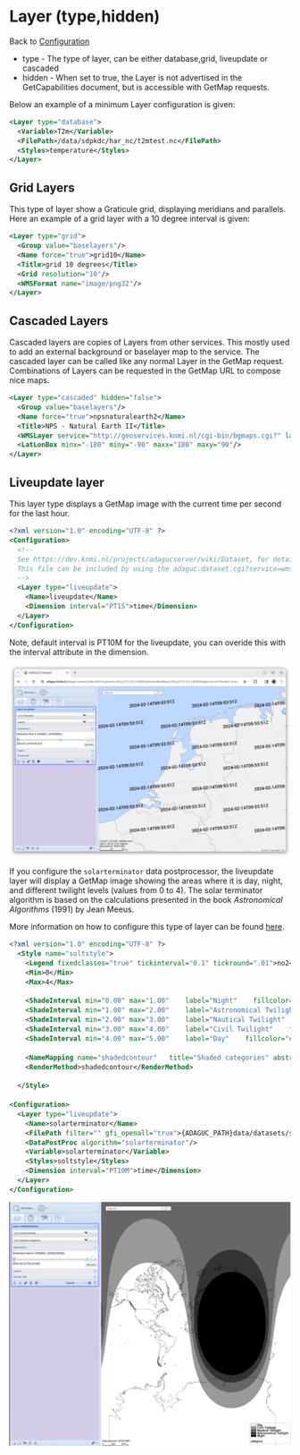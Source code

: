Layer (type,hidden)
===================

Back to [Configuration](./Configuration.md)

-   type - The type of layer, can be either database,grid, liveupdate or cascaded
-   hidden - When set to true, the Layer is not advertised in the
    GetCapabilities document, but is accessible with GetMap requests.

Below an example of a minimum Layer configuration is given:
```xml
<Layer type="database">
  <Variable>T2m</Variable>
  <FilePath>/data/sdpkdc/har_nc/t2mtest.nc</FilePath>
  <Styles>temperature</Styles>
</Layer>
```

Grid Layers
-----------

This type of layer show a Graticule grid, displaying meridians and
parallels.
Here an example of a grid layer with a 10 degree interval is given:

```xml
<Layer type="grid">
  <Group value="baselayers"/>
  <Name force="true">grid10</Name>
  <Title>grid 10 degrees</Title>
  <Grid resolution="10"/>
  <WMSFormat name="image/png32"/>
</Layer>
```

Cascaded Layers
---------------

Cascaded layers are copies of Layers from other services. This mostly
used to add an external background or baselayer map to the service. The
cascaded layer can be called like any normal Layer in the GetMap
request. Combinations of Layers can be requested in the GetMap URL to
compose nice maps.

```xml
<Layer type="cascaded" hidden="false">
  <Group value="baselayers"/>
  <Name force="true">npsnaturalearth2</Name>
  <Title>NPS - Natural Earth II</Title>
  <WMSLayer service="http://geoservices.knmi.nl/cgi-bin/bgmaps.cgi?" layer="naturalearth2"/>
  <LatLonBox minx="-180" miny="-90" maxx="180" maxy="90"/>
</Layer>
```

Liveupdate layer
---------------

This layer type displays a GetMap image with the current time per second for the last hour.

```xml
<?xml version="1.0" encoding="UTF-8" ?>
<Configuration>
  <!--
  See https://dev.knmi.nl/projects/adagucserver/wiki/Dataset, for details
  This file can be included by using the adaguc.dataset.cgi?service=wms&DATASET=testdata& key value pair in the URL
  -->
  <Layer type="liveupdate">
    <Name>liveupdate</Name>
    <Dimension interval="PT1S">time</Dimension>
  </Layer>
</Configuration>
```

Note, default interval is PT10M for the liveupdate, you can overide this with the interval attribute in the dimension.

<img src='2024-02-14-liveupdate-layer.png' />

If you configure the ```solarterminator``` data postprocessor, the liveupdate layer will display a GetMap image showing the areas where it is day, night, and different twilight levels (values from 0 to 4). The solar terminator algorithm is based on the calculations presented in the book *Astronomical Algorithms* (1991) by Jean Meeus. 

More information on how to configure this type of layer can be found [here](../tutorials/Configure_solar_terminator.md).


```xml
<?xml version="1.0" encoding="UTF-8" ?>
  <Style name="soltstyle">
    <Legend fixedclasses="true" tickinterval="0.1" tickround=".01">no2</Legend>
    <Min>0</Min>
    <Max>4</Max>
  
    <ShadeInterval min="0.00" max="1.00"    label="Night"    fillcolor="#000000"/>
    <ShadeInterval min="1.00" max="2.00"    label="Astronomical Twilight"    fillcolor="#333333"/>
    <ShadeInterval min="2.00" max="3.00"    label="Nautical Twilight"    fillcolor="#666666"/>
    <ShadeInterval min="3.00" max="4.00"    label="Civil Twilight"    fillcolor="#999999"/>
    <ShadeInterval min="4.00" max="5.00"    label="Day"    fillcolor="#FFFFFF"/>

    <NameMapping name="shadedcontour"   title="Shaded categories" abstract="Displays different phases of twilight and day using shades of gray, with black for night and white for day."/>
    <RenderMethod>shadedcontour</RenderMethod>

  </Style>

<Configuration>
  <Layer type="liveupdate">
    <Name>solarterminator</Name>
    <FilePath filter="" gfi_openall="true">{ADAGUC_PATH}data/datasets/solt.nc</FilePath>
    <DataPostProc algorithm="solarterminator"/>
    <Variable>solarterminator</Variable>
    <Styles>soltstyle</Styles>
    <Dimension interval="PT10M">time</Dimension>
  </Layer>
</Configuration>
```

<img src='2024-10-11-solt-layer.png' />
